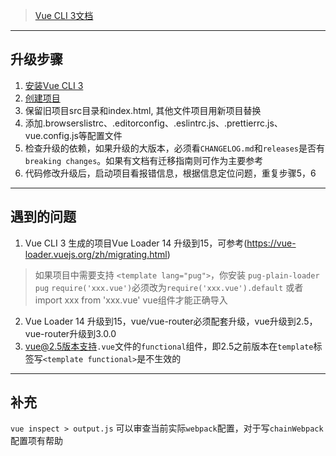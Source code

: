 > [Vue CLI 3文档](https://cli.vuejs.org/zh/guide/)
***
## 升级步骤
1. [安装Vue CLI 3 ](https://cli.vuejs.org/zh/guide/installation.html)
2. [创建项目](https://cli.vuejs.org/zh/guide/creating-a-project.html#vue-create)
3. 保留旧项目src目录和index.html, 其他文件项目用新项目替换
4. 添加.browserslistrc、.editorconfig、.eslintrc.js、.prettierrc.js、vue.config.js等配置文件
5. 检查升级的依赖，如果升级的大版本，必须看`CHANGELOG.md`和`releases`是否有`breaking changes`。如果有文档有迁移指南则可作为主要参考
6. 代码修改升级后，启动项目看报错信息，根据信息定位问题，重复步骤5，6
****
## 遇到的问题
1. Vue CLI 3 生成的项目Vue Loader 14 升级到15，可参考(https://vue-loader.vuejs.org/zh/migrating.html)
> 如果项目中需要支持 `<template lang="pug">`，你安装 `pug-plain-loader` `pug`
> `require('xxx.vue')`必须改为`require('xxx.vue').default` 或者 import xxx from 'xxx.vue' vue组件才能正确导入
2. Vue Loader 14 升级到15，vue/vue-router必须配套升级，vue升级到2.5， vue-router升级到3.0.0
3. vue@2.5版本支持`.vue`文件的`functional`组件，即2.5之前版本在`template`标签写`<template functional>`是不生效的
****
## 补充
`vue inspect > output.js` 可以审查当前实际`webpack`配置，对于写`chainWebpack`配置项有帮助